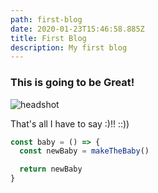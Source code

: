 ```yaml
---
path: first-blog
date: 2020-01-23T15:46:58.885Z
title: First Blog
description: My first blog
---
```


### This is going to be Great!

![headshot](../../static/assets/head_shot_circle.png "My Headshot")

That's all I have to say :)!! ::))

```js
const baby = () => {
  const newBaby = makeTheBaby()

  return newBaby
}
```
